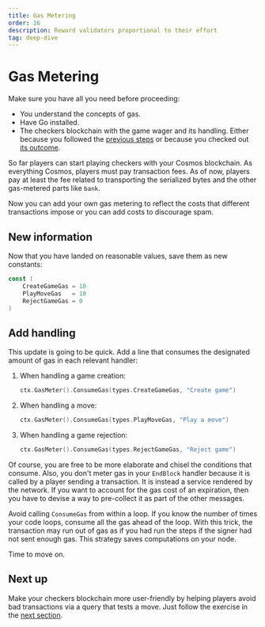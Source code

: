 ```yaml
---
title: Gas Metering
order: 16
description: Reward validators proportional to their effort
tag: deep-dive
---
```


# Gas Metering

<HighlightBox type="synopsis">

Make sure you have all you need before proceeding:

* You understand the concepts of gas.
* Have Go installed.
* The checkers blockchain with the game wager and its handling. Either because you followed the [previous steps](./03-starport-13-game-wager) or because you checked out [its outcome](https://github.com/cosmos/b9-checkers-academy-draft/tree/game-wager).

</HighlightBox>

So far players can start playing checkers with your Cosmos blockchain. As everything Cosmos, players must pay transaction fees. As of now, players pay at least the fee related to transporting the serialized bytes and the other gas-metered parts like `bank`.

Now you can add your own gas metering to reflect the costs that different transactions impose or you can add costs to discourage spam.

## New information

Now that you have landed on reasonable values, save them as new constants:

```go
const (
    CreateGameGas = 10
    PlayMoveGas   = 10
    RejectGameGas = 0
)
```

## Add handling

This update is going to be quick. Add a line that consumes the designated amount of gas in each relevant handler:

1. When handling a game creation:

    ```go [https://github.com/cosmos/b9-checkers-academy-draft/blob/76abedcf3ad3f4e5186435e153e6ed0d18630a73/x/checkers/keeper/msg_server_create_game.go#L41]
    ctx.GasMeter().ConsumeGas(types.CreateGameGas, "Create game")
    ```

2. When handling a move:

    ```go [https://github.com/cosmos/b9-checkers-academy-draft/blob/76abedcf3ad3f4e5186435e153e6ed0d18630a73/x/checkers/keeper/msg_server_play_move.go#L90]
    ctx.GasMeter().ConsumeGas(types.PlayMoveGas, "Play a move")
    ```

3. When handling a game rejection:

    ```go [https://github.com/cosmos/b9-checkers-academy-draft/blob/76abedcf3ad3f4e5186435e153e6ed0d18630a73/x/checkers/keeper/msg_server_reject_game.go#L52]
    ctx.GasMeter().ConsumeGas(types.RejectGameGas, "Reject game")
    ```

Of course, you are free to be more elaborate and chisel the conditions that consume. Also, you don't meter gas in your `EndBlock` handler because it is called by a player sending a transaction. It is instead a service rendered by the network. If you want to account for the gas cost of an expiration, then you have to devise a way to pre-collect it as part of the other messages.

<HighlightBox type="tip">

Avoid calling `ConsumeGas` from within a loop. If you know the number of times your code loops, consume all the gas ahead of the loop. With this trick, the transaction may run out of gas as if you had run the steps if the signer had not sent enough gas. This strategy saves computations on your node.

</HighlightBox>

Time to move on.

## Next up

Make your checkers blockchain more user-friendly by helping players avoid bad transactions via a query that tests a move. Just follow the exercise in the [next section](./03-starport-15-can-play).
